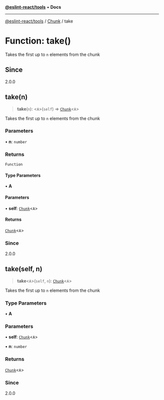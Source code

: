 [**@eslint-react/tools**](../../../README.md) • **Docs**

***

[@eslint-react/tools](../../../README.md) / [Chunk](../README.md) / take

# Function: take()

Takes the first up to `n` elements from the chunk

## Since

2.0.0

## take(n)

> **take**(`n`): \<`A`\>(`self`) => [`Chunk`](../interfaces/Chunk.md)\<`A`\>

Takes the first up to `n` elements from the chunk

### Parameters

• **n**: `number`

### Returns

`Function`

#### Type Parameters

• **A**

#### Parameters

• **self**: [`Chunk`](../interfaces/Chunk.md)\<`A`\>

#### Returns

[`Chunk`](../interfaces/Chunk.md)\<`A`\>

### Since

2.0.0

## take(self, n)

> **take**\<`A`\>(`self`, `n`): [`Chunk`](../interfaces/Chunk.md)\<`A`\>

Takes the first up to `n` elements from the chunk

### Type Parameters

• **A**

### Parameters

• **self**: [`Chunk`](../interfaces/Chunk.md)\<`A`\>

• **n**: `number`

### Returns

[`Chunk`](../interfaces/Chunk.md)\<`A`\>

### Since

2.0.0
